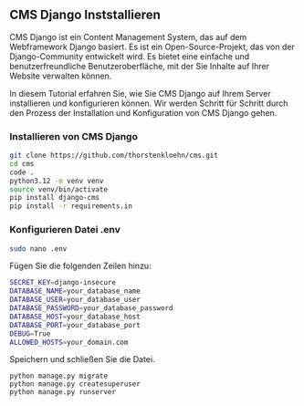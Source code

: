 ## CMS Django Inststallieren

CMS Django ist ein Content Management System, das auf dem Webframework Django basiert. Es ist ein Open-Source-Projekt, das von der Django-Community entwickelt wird. Es bietet eine einfache und benutzerfreundliche Benutzeroberfläche, mit der Sie Inhalte auf Ihrer Website verwalten können.   

In diesem Tutorial erfahren Sie, wie Sie CMS Django auf Ihrem Server installieren und konfigurieren können. Wir werden Schritt für Schritt durch den Prozess der Installation und Konfiguration von CMS Django gehen.

### Installieren von CMS Django

```bash
git clone https://github.com/thorstenkloehn/cms.git
cd cms
code .
python3.12 -m venv venv
source venv/bin/activate
pip install django-cms 
pip install -r requirements.in
```
### Konfigurieren Datei .env

```bash
sudo nano .env
```
Fügen Sie die folgenden Zeilen hinzu:

```bash
SECRET_KEY=django-insecure
DATABASE_NAME=your_database_name
DATABASE_USER=your_database_user
DATABASE_PASSWORD=your_database_password
DATABASE_HOST=your_database_host
DATABASE_PORT=your_database_port
DEBUG=True
ALLOWED_HOSTS=your_domain.com
```
Speichern und schließen Sie die Datei.
```
python manage.py migrate
python manage.py createsuperuser
python manage.py runserver
```